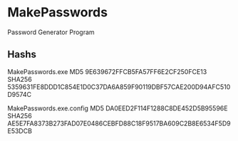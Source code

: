 # MakePasswords
Password Generator Program

## Hashs

MakePasswords.exe
  MD5      9E639672FFCB5FA57FF6E2CF250FCE13
  SHA256   5359631FE8DDD1C854E1D0C37DA6A859F90119DBF57CAE200D94AFC510D9574C

MakePasswords.exe.config
  MD5      DA0EED2F114F1288C8DE452D5B95596E
  SHA256   AE5E7FA8373B273FAD07E0486CEBFD88C18F9517BA609C2B8E6534F5D9E53DCB
